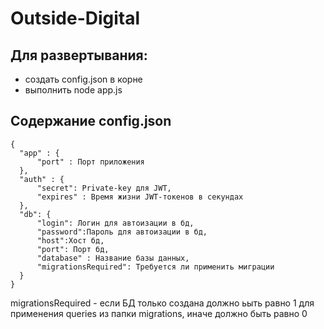 # Outside-Digital
## Для развертывания:
  - создать config.json в корне
  - выполнить node app.js

## Содержание config.json
    {
      "app" : {
          "port" : Порт приложения
      },
      "auth" : {
          "secret": Private-key для JWT,
          "expires" : Время жизни JWT-токенов в секундах
      }, 
      "db": {
          "login": Логин для автоизации в бд,
          "password":Пароль для автоизации в бд,
          "host":Хост бд,
          "port": Порт бд,
          "database" : Название базы данных,
          "migrationsRequired": Требуется ли применить миграции 
      }
    }

  migrationsRequired - если БД только создана должно ьыть равно 1 для применения queries из папки migrations,
  иначе должно быть равно 0
